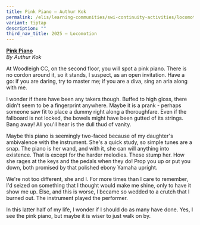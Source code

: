 ```yaml
---
title: Pink Piano – Authur Kok
permalink: /elis/learning-communities/swi-continuity-activities/locomotion/authur-kok/
variant: tiptap
description: ""
third_nav_title: 2025 – Locomotion
---
```

<p><strong><u>Pink Piano</u></strong>
<br><em>By Authur Kok</em>
</p>
<p>At Woodleigh CC, on the second floor, you will spot a pink piano. There
is no cordon around it, so it stands, I suspect, as an open invitation.
Have a go: if you are daring, try to master me; if you are a diva, sing
an aria along with me.</p>
<p>I wonder if there have been any takers though. Buffed to high gloss, there
didn't seem to be a fingerprint anywhere. Maybe it is a prank - perhaps
someone saw fit to place a dummy right along a thoroughfare. Even if the
fallboard is not locked, the bowels might have been gutted of its strings.
Bang away! All you'll hear is the dull thud of vanity.</p>
<p>Maybe this piano is seemingly two-faced because of my daughter's ambivalence
with the instrument. She's a quick study, so simple tunes are a snap. The
piano is her wand, and with it, she can will anything into existence. That
is except for the harder melodies. These stump her. How she rages at the
keys and the pedals when they do! Prop you up or put you down, both promised
by that polished ebony Yamaha upright.</p>
<p>We're not too different, she and I. For more times than I care to remember,
I'd seized on something that I thought would make me shine, only to have
it show me up. Else, and this is worse, I became so wedded to a crutch
that I burned out. The instrument played the performer.</p>
<p>In this latter half of my life, I wonder if I should do as many have done.
Yes, I see the pink piano, but maybe it is wiser to just walk on by.</p>
<p>
<br>
</p>
